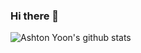 ### Hi there 👋

![Ashton Yoon's github stats](https://github-readme-stats.vercel.app/api?username=ashtonyoon&show_icons=true&theme=great-gatsby)

